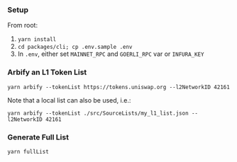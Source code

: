 ### Setup

From root:

1. `yarn install`
2. `cd packages/cli; cp .env.sample .env`
3. In `.env`, either set `MAINNET_RPC` and `GOERLI_RPC` var or `INFURA_KEY`

### Arbify an L1 Token List

`yarn arbify --tokenList https://tokens.uniswap.org --l2NetworkID 42161`

Note that a local list can also be used, i.e.:

`yarn arbify --tokenList ./src/SourceLists/my_l1_list.json --l2NetworkID 42161`

### Generate Full List

`yarn fullList`
